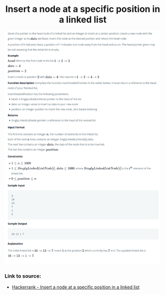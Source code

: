 <h1 align="center">Insert a node at a specific position in a linked list</h1>

![alt text](https://raw.githubusercontent.com/matthew01lokiet/Github-repos-images/main/Algs/LinkedList/xqqoerk4_o.png)

### Link to source: 
- <a href="https://www.hackerrank.com/challenges/insert-a-node-at-a-specific-position-in-a-linked-list/problem">Hackerrank - Insert a node at a specific position in a linked list</a>
